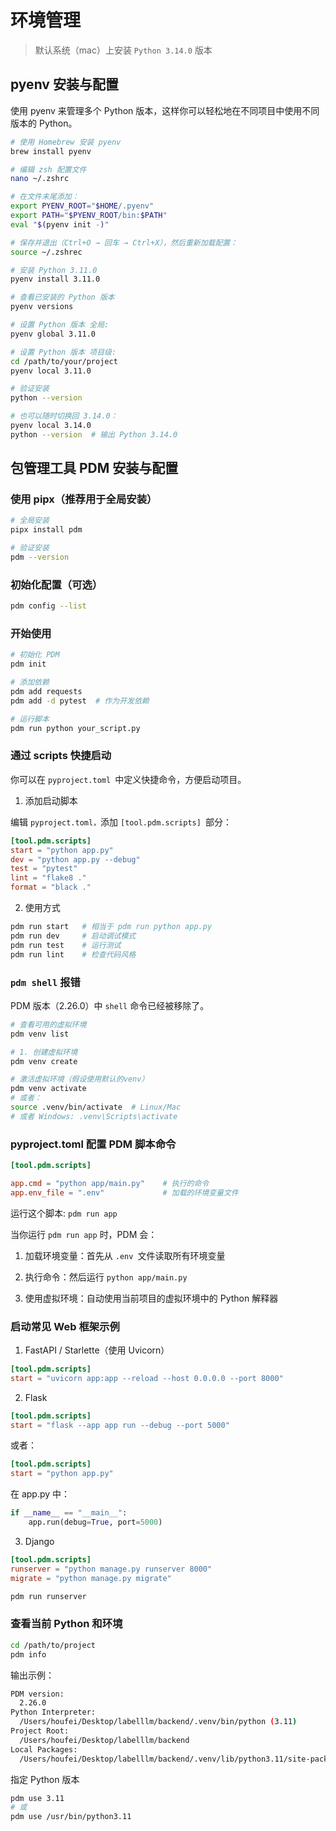 # 环境管理

> 默认系统（mac）上安装 `Python 3.14.0` 版本

## pyenv 安装与配置

使用 pyenv 来管理多个 Python 版本，这样你可以轻松地在不同项目中使用不同版本的 Python。

```bash
# 使用 Homebrew 安装 pyenv
brew install pyenv

# 编辑 zsh 配置文件
nano ~/.zshrc

# 在文件末尾添加：
export PYENV_ROOT="$HOME/.pyenv"
export PATH="$PYENV_ROOT/bin:$PATH"
eval "$(pyenv init -)"

# 保存并退出（Ctrl+O → 回车 → Ctrl+X），然后重新加载配置：
source ~/.zshrec

# 安装 Python 3.11.0
pyenv install 3.11.0

# 查看已安装的 Python 版本
pyenv versions

# 设置 Python 版本 全局:
pyenv global 3.11.0

# 设置 Python 版本 项目级:
cd /path/to/your/project
pyenv local 3.11.0

# 验证安装
python --version

# 也可以随时切换回 3.14.0：
pyenv local 3.14.0
python --version  # 输出 Python 3.14.0
```

## 包管理工具 PDM 安装与配置

### 使用 pipx（推荐用于全局安装）

```bash
# 全局安装
pipx install pdm

# 验证安装
pdm --version
```

### 初始化配置（可选）

```bash
pdm config --list
```

### 开始使用

```bash
# 初始化 PDM
pdm init

# 添加依赖
pdm add requests
pdm add -d pytest  # 作为开发依赖

# 运行脚本
pdm run python your_script.py
```

### 通过 scripts 快捷启动

你可以在 `pyproject.toml `中定义快捷命令，方便启动项目。

1. 添加启动脚本

编辑 `pyproject.toml，`添加 `[tool.pdm.scripts] `部分：

```toml
[tool.pdm.scripts]
start = "python app.py"
dev = "python app.py --debug"
test = "pytest"
lint = "flake8 ."
format = "black ."
```

2. 使用方式

```bash
pdm run start   # 相当于 pdm run python app.py
pdm run dev     # 启动调试模式
pdm run test    # 运行测试
pdm run lint    # 检查代码风格
```

### `pdm shell` 报错

PDM 版本（2.26.0）中 `shell` 命令已经被移除了。

```bash
# 查看可用的虚拟环境
pdm venv list

# 1. 创建虚拟环境
pdm venv create

# 激活虚拟环境（假设使用默认的venv）
pdm venv activate
# 或者：
source .venv/bin/activate  # Linux/Mac
# 或者 Windows: .venv\Scripts\activate

```

### pyproject.toml 配置 PDM 脚本命令

```toml
[tool.pdm.scripts]

app.cmd = "python app/main.py"    # 执行的命令
app.env_file = ".env"             # 加载的环境变量文件
```

运行这个脚本: `pdm run app`

当你运行 `pdm run app` 时，PDM 会：

1. 加载环境变量：首先从 `.env `文件读取所有环境变量

2. 执行命令：然后运行 `python app/main.py`

3. 使用虚拟环境：自动使用当前项目的虚拟环境中的 Python 解释器

### 启动常见 Web 框架示例

1. FastAPI / Starlette（使用 Uvicorn）

```toml
[tool.pdm.scripts]
start = "uvicorn app:app --reload --host 0.0.0.0 --port 8000"
```

2. Flask

```toml
[tool.pdm.scripts]
start = "flask --app app run --debug --port 5000"

```

或者：

```toml
[tool.pdm.scripts]
start = "python app.py"
```

在 app.py 中：

```py
if __name__ == "__main__":
    app.run(debug=True, port=5000)
```

3. Django

```toml
[tool.pdm.scripts]
runserver = "python manage.py runserver 8000"
migrate = "python manage.py migrate"
```

```bash
pdm run runserver
```

### 查看当前 Python 和环境

```bash
cd /path/to/project
pdm info
```

输出示例：

```bash
PDM version:
  2.26.0
Python Interpreter:
  /Users/houfei/Desktop/labelllm/backend/.venv/bin/python (3.11)
Project Root:
  /Users/houfei/Desktop/labelllm/backend
Local Packages:
  /Users/houfei/Desktop/labelllm/backend/.venv/lib/python3.11/site-packages
```

指定 Python 版本

```bash
pdm use 3.11
# 或
pdm use /usr/bin/python3.11
```
